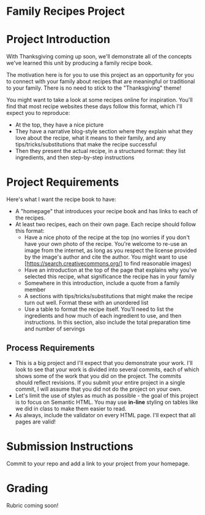 # Family Recipes Project

# Project Introduction
With Thanksgiving coming up soon, we'll demonstrate all of the concepts we've learned this unit by producing a family recipe book. 

The motivation here is for you to use this project as an opportunity for you to connect with your family about recipes that are meaningful or traditional to your family. There is no need to stick to the "Thanksgiving" theme!

You might want to take a look at some recipes online for inspiration. You'll find that most recipe websites these days follow this format, which I'll expect you to reproduce:
- At the top, they have a nice picture
- They have a narrative blog-style section where they explain what they love about the recipe, what it means to their family, and any tips/tricks/substitutions that make the recipe successful
- Then they present the actual recipe, in a structured format: they list ingredients, and then step-by-step instructions

# Project Requirements

Here's what I want the recipe book to have:

- A "homepage" that introduces your recipe book and has links to each of the recipes.
- At least two recipes, each on their own page. Each recipe should follow this format:
    - Have a nice photo of the recipe at the top (no worries if you don't have your own photo of the recipe. You're welcome to re-use an image from the internet, as long as you respect the license provided by the image's author and cite the author. You might want to use [https://search.creativecommons.org/] to find reasonable images)
    - Have an introduction at the top of the page that explains why you've selected this recipe, what significance the recipe has in your family
    - Somewhere in this introduction, include a quote from a family member
    - A sections with tips/tricks/substitutions that might make the recipe turn out well. Format these with an unordered list
    - Use a table to format the recipe itself. You'll need to list the ingredients and how much of each ingredient to use, and then instructions. In this section, also include the total preparation time and number of servings

## Process Requirements

* This is a big project and I'll expect that you demonstrate your work. I'll look to see that your work is divided into several commits, each of which shows some of the work that you did on the project. The commits should reflect revisions. If you submit your entire project in a single commit, I will assume that you did not do the project on your own.
* Let's limit the use of styles as much as possible - the goal of this project is to focus on Semantic HTML. You may use **in-line** styling on tables like we did in class to make them easier to read.
* As always, include the validator on every HTML page. I'll expect that all pages are valid!

# Submission Instructions

Commit to your repo and add a link to your project from your homepage.

# Grading

Rubric coming soon!
